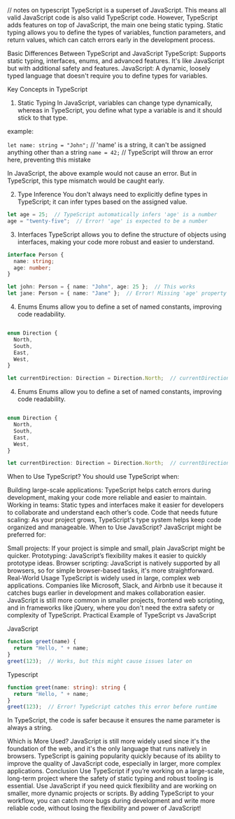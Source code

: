 // notes on typescript
TypeScript is a superset of JavaScript.
This means all valid JavaScript code is also valid TypeScript code.
However, TypeScript adds features on top of JavaScript,
the main one being static typing. Static typing allows you to define the types of variables,
function parameters, and return values, which can catch errors early in the development process.

Basic Differences Between TypeScript and JavaScript
TypeScript: Supports static typing, interfaces, enums, and advanced features.
It's like JavaScript but with additional safety and features.
JavaScript: A dynamic,
loosely typed language that doesn't require you to define types for variables.

Key Concepts in TypeScript

1. Static Typing
In JavaScript, variables can change type dynamically,
whereas in TypeScript, you define what type a variable is and it should stick to that type.

example:

`let name: string = "John";`  // 'name' is a string, it can't be assigned anything other than a string
`name = 42;`  // TypeScript will throw an error here, preventing this mistake

In JavaScript,
the above example would not cause an error.
But in TypeScript, this type mismatch would be caught early.

2. Type Inference
You don't always need to explicitly define types in TypeScript;
it can infer types based on the assigned value.

```typescript
let age = 25;  // TypeScript automatically infers 'age' is a number
age = "twenty-five";  // Error! 'age' is expected to be a number
```

3. Interfaces
TypeScript allows you to define the structure of objects using interfaces,
making your code more robust and easier to understand.

```typescript
interface Person {
  name: string;
  age: number;
}

let john: Person = { name: "John", age: 25 };  // This works
let jane: Person = { name: "Jane" };  // Error! Missing 'age' property

```
4. Enums
Enums allow you to define a set of named constants, improving code readability.

```typescript

enum Direction {
  North,
  South,
  East,
  West,
}

let currentDirection: Direction = Direction.North;  // currentDirection will have the value 0

```
4. Enums
Enums allow you to define a set of named constants, improving code readability.

```typescript

enum Direction {
  North,
  South,
  East,
  West,
}

let currentDirection: Direction = Direction.North;  // currentDirection will have the value 0

```

When to Use TypeScript?
You should use TypeScript when:

Building large-scale applications: TypeScript helps catch errors during development,
making your code more reliable and easier to maintain.
Working in teams:
Static types and interfaces make it easier for developers to collaborate and understand each other’s code.
Code that needs future scaling: As your project grows, TypeScript's type system helps keep code organized and manageable.
When to Use JavaScript?
JavaScript might be preferred for:

Small projects: If your project is simple and small, plain JavaScript might be quicker.
Prototyping:
JavaScript’s flexibility makes it easier to quickly prototype ideas.
Browser scripting: JavaScript is natively supported by all browsers,
so for simple browser-based tasks,
it's more straightforward.
Real-World Usage
TypeScript is widely used in large, complex web applications. Companies like Microsoft, Slack, and Airbnb use it because it catches bugs earlier in development and makes collaboration easier.
JavaScript is still more common in smaller projects,
frontend web scripting, and in frameworks like jQuery,
where you don't need the extra safety or complexity of TypeScript.
Practical Example of TypeScript vs JavaScript

JavaScript

```javascript
function greet(name) {
  return "Hello, " + name;
}
greet(123);  // Works, but this might cause issues later on

```
Typescript

```typescript
function greet(name: string): string {
  return "Hello, " + name;
}
greet(123);  // Error! TypeScript catches this error before runtime

```
In TypeScript, the code is safer because it ensures the name parameter is always a string.

Which is More Used?
JavaScript is still more widely used since it's the foundation of the web, and it's the only language that runs natively in browsers.
TypeScript is gaining popularity quickly because of its ability to improve the quality of JavaScript code, especially in larger, more complex applications.
Conclusion
Use TypeScript if you’re working on a large-scale, long-term project where the safety of static typing and robust tooling is essential.
Use JavaScript if you need quick flexibility and are working on smaller, more dynamic projects or scripts.
By adding TypeScript to your workflow, you can catch more bugs during development and write more reliable code, without losing the flexibility and power of JavaScript!
